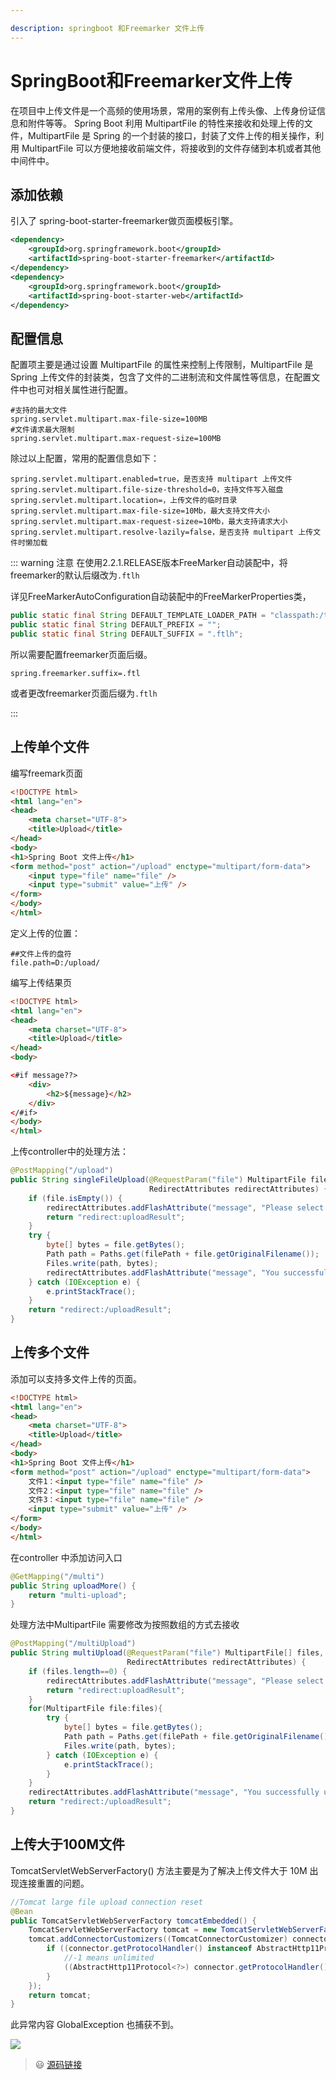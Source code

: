 ```yaml
---

description: springboot 和Freemarker 文件上传
---
```


# SpringBoot和Freemarker文件上传

在项目中上传文件是一个高频的使用场景，常用的案例有上传头像、上传身份证信息和附件等等。 Spring Boot 利用 MultipartFile 的特性来接收和处理上传的文件，MultipartFile 是 Spring 的一个封装的接口，封装了文件上传的相关操作，利用 MultipartFile 可以方便地接收前端文件，将接收到的文件存储到本机或者其他中间件中。  



##  添加依赖

 引入了 spring-boot-starter-freemarker做页面模板引擎。

```xml
<dependency>
    <groupId>org.springframework.boot</groupId>
    <artifactId>spring-boot-starter-freemarker</artifactId>
</dependency>
<dependency>
    <groupId>org.springframework.boot</groupId>
    <artifactId>spring-boot-starter-web</artifactId>
</dependency>
```

 

## 配置信息

配置项主要是通过设置 MultipartFile 的属性来控制上传限制，MultipartFile 是 Spring 上传文件的封装类，包含了文件的二进制流和文件属性等信息，在配置文件中也可对相关属性进行配置。 

```
#支持的最大文件
spring.servlet.multipart.max-file-size=100MB
#文件请求最大限制
spring.servlet.multipart.max-request-size=100MB
```



 除过以上配置，常用的配置信息如下： 

```
spring.servlet.multipart.enabled=true，是否支持 multipart 上传文件
spring.servlet.multipart.file-size-threshold=0，支持文件写入磁盘
spring.servlet.multipart.location=，上传文件的临时目录
spring.servlet.multipart.max-file-size=10Mb，最大支持文件大小
spring.servlet.multipart.max-request-sizee=10Mb，最大支持请求大小
spring.servlet.multipart.resolve-lazily=false，是否支持 multipart 上传文件时懒加载
```



::: warning 注意
在使用2.2.1.RELEASE版本FreeMarker自动装配中，将freemarker的默认后缀改为`.ftlh`

详见FreeMarkerAutoConfiguration自动装配中的FreeMarkerProperties类，

```java
public static final String DEFAULT_TEMPLATE_LOADER_PATH = "classpath:/templates/";
public static final String DEFAULT_PREFIX = "";
public static final String DEFAULT_SUFFIX = ".ftlh";
```

所以需要配置freemarker页面后缀。

```
spring.freemarker.suffix=.ftl
```

或者更改freemarker页面后缀为`.ftlh`

:::



## 上传单个文件

编写freemark页面

```html
<!DOCTYPE html>
<html lang="en">
<head>
    <meta charset="UTF-8">
    <title>Upload</title>
</head>
<body>
<h1>Spring Boot 文件上传</h1>
<form method="post" action="/upload" enctype="multipart/form-data">
    <input type="file" name="file" />
    <input type="submit" value="上传" />
</form>
</body>
</html>
```

定义上传的位置：

```
##文件上传的盘符
file.path=D:/upload/
```

编写上传结果页

```HTML
<!DOCTYPE html>
<html lang="en">
<head>
    <meta charset="UTF-8">
    <title>Upload</title>
</head>
<body>

<#if message??>
    <div>
        <h2>${message}</h2>
    </div>
</#if>
</body>
</html>
```

上传controller中的处理方法：

```java
@PostMapping("/upload")
public String singleFileUpload(@RequestParam("file") MultipartFile file,
                               RedirectAttributes redirectAttributes) {
    if (file.isEmpty()) {
        redirectAttributes.addFlashAttribute("message", "Please select a file to upload");
        return "redirect:uploadResult";
    }
    try {
        byte[] bytes = file.getBytes();
        Path path = Paths.get(filePath + file.getOriginalFilename());
        Files.write(path, bytes);
        redirectAttributes.addFlashAttribute("message", "You successfully uploaded '" + file.getOriginalFilename() + "'");
    } catch (IOException e) {
        e.printStackTrace();
    }
    return "redirect:/uploadResult";
}
```



## 上传多个文件

添加可以支持多文件上传的页面。

```html
<!DOCTYPE html>
<html lang="en">
<head>
    <meta charset="UTF-8">
    <title>Upload</title>
</head>
<body>
<h1>Spring Boot 文件上传</h1>
<form method="post" action="/upload" enctype="multipart/form-data">
    文件1：<input type="file" name="file" />
    文件2：<input type="file" name="file" />
    文件3：<input type="file" name="file" />
    <input type="submit" value="上传" />
</form>
</body>
</html>
```

在controller 中添加访问入口

```java
@GetMapping("/multi")
public String uploadMore() {
    return "multi-upload";
}
```

 处理方法中MultipartFile 需要修改为按照数组的方式去接收 

```java
@PostMapping("/multiUpload")
public String multiUpload(@RequestParam("file") MultipartFile[] files,
                          RedirectAttributes redirectAttributes) {
    if (files.length==0) {
        redirectAttributes.addFlashAttribute("message", "Please select a file to upload");
        return "redirect:uploadResult";
    }
    for(MultipartFile file:files){
        try {
            byte[] bytes = file.getBytes();
            Path path = Paths.get(filePath + file.getOriginalFilename());
            Files.write(path, bytes);
        } catch (IOException e) {
            e.printStackTrace();
        }
    }
    redirectAttributes.addFlashAttribute("message", "You successfully uploaded all");
    return "redirect:/uploadResult";
}
```



## 上传大于100M文件

 TomcatServletWebServerFactory() 方法主要是为了解决上传文件大于 10M 出现连接重置的问题。

```java
//Tomcat large file upload connection reset
@Bean
public TomcatServletWebServerFactory tomcatEmbedded() {
    TomcatServletWebServerFactory tomcat = new TomcatServletWebServerFactory();
    tomcat.addConnectorCustomizers((TomcatConnectorCustomizer) connector -> {
        if ((connector.getProtocolHandler() instanceof AbstractHttp11Protocol<?>)) {
            //-1 means unlimited
            ((AbstractHttp11Protocol<?>) connector.getProtocolHandler()).setMaxSwallowSize(-1);
        }
    });
    return tomcat;
}
```

此异常内容 GlobalException 也捕获不到。 

<img src="../screenshot/springboot/01/11.png">



> :smiley:  ​[源码链接](  https://github.com/maxsh-io/proj_springboot_case/tree/master/upload ) 